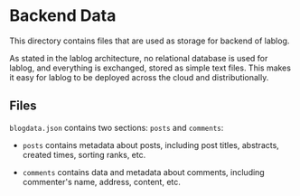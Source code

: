 # Backend Data

This directory contains files that are used as storage for backend of lablog.

As stated in the lablog architecture, no relational database is used for lablog, and everything is exchanged, stored as simple text files. This makes it easy for lablog to be deployed across the cloud and distributionally.

## Files

`blogdata.json` contains two sections: `posts` and `comments`:

- `posts` contains metadata about posts, including post titles, abstracts, created times, sorting ranks, etc.

- `comments` contains data and metadata about comments, including commenter's name, address, content, etc.

